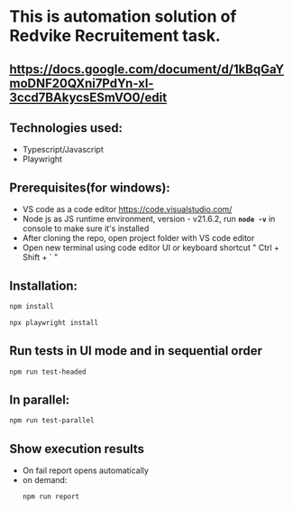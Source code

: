 # This is automation solution of Redvike Recruitement task.
## https://docs.google.com/document/d/1kBqGaYmoDNF20QXni7PdYn-xl-3ccd7BAkycsESmVO0/edit

## Technologies used:
- Typescript/Javascript
- Playwright

## Prerequisites(for windows):
- VS code as a code editor https://code.visualstudio.com/
- Node js as JS runtime environment, version - v21.6.2, run **`node -v`** in console to make sure it's installed
- After cloning the repo, open project folder with VS code editor
- Open new terminal using code editor UI or keyboard shortcut " Ctrl + Shift + ` "

## Installation:
```bash
npm install
```
```bash
npx playwright install
```
## Run tests in UI mode and in sequential order
```bash
npm run test-headed
```
## In parallel:
```bash
npm run test-parallel
```

## Show execution results
 - On fail report opens automatically
 - on demand:
   ```bash
   npm run report
   ``` 
